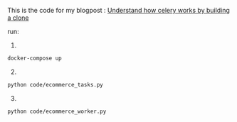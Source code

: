 This is the code for my blogpost : [Understand how celery works by building a clone](https://www.komu.engineer/blogs/7/understand-how-celery-works)    



run:      

1. 
```sh
docker-compose up
```     

2.  
```sh
python code/ecommerce_tasks.py
```  

3.  
```sh
python code/ecommerce_worker.py
```